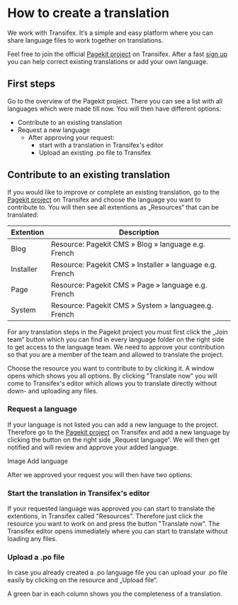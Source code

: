 # How to create a translation

<p class="uk-article-lead">We work with Transifex. It‘s a simple and easy platform where you can share language files to work together on translations.</p>

Feel free to join the official [Pagekit project](http://www.transifex.com/organization/pagekit/) on Transifex. After a fast [sign up](http://www.transifex.com/signup/) you can help correct existing translations or add your own language.

## First steps

Go to the overview of the Pagekit project. There you can see a list with all languages which were made till now.
You will then have different options:

- Contribute to an existing translation
- Request a new language
	- After approving your request:
		- start with a translation in Transifex's editor
		- Upload an existing .po file to Transifex

## Contribute to an existing translation

If you would like to improve or complete an existing translation, go to the [Pagekit project](http://www.transifex.com/organization/pagekit/) on Transifex and choose the language you want to contribute to. You will then see all extentions as „Resources“ that can be translated:

| Extention    | Description |
|--------------|-------------|
| Blog         | Resource: Pagekit CMS » Blog » language e.g. French |
| Installer    | Resource: Pagekit CMS » Installer » language e.g. French |
| Page         | Resource: Pagekit CMS » Page » language e.g. French |
| System       | Resource: Pagekit CMS » System » languagee.g. French |

For any translation steps in the Pagekit project you must first click the „Join team“ button which you can find in every language folder on the right side to get access to the language team. We need to approve your contribution so that you are a member of the team and allowed to translate the project. 

Choose the resource you want to contribute to by clicking it. A window opens which shows you all options. By clicking "Translate now" you will come to Transifex's editor which allows you to translate directly without down- and uploading any files.

### Request a language

If your language is not listed you can add a new language to the project. Therefore go to the [Pagekit project](http://www.transifex.com/organization/pagekit/) on Transifex and add a new language by clicking the button on the right side „Request language“. We will then get notified and will review and approve your added language. 

Image Add language

After we approved your request you will then have two options:

### Start the translation in Transifex's editor

If your requested language was approved you can start to translate the extentions, in Transifex called "Resources". Therefore just click the resource you want to work on and press the button "Translate now". The Transifex editor opens immediately where you can start to translate without loading any files.


### Upload a .po file
In case you already created a .po language file you can upload your .po file easily by clicking on the resource and „Upload file“.

A green bar in each column shows you the completeness of a translation.


